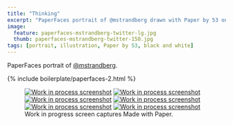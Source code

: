 ```yaml
---
title: "Thinking"
excerpt: "PaperFaces portrait of @mstrandberg drawn with Paper by 53 on an iPad."
image: 
  feature: paperfaces-mstrandberg-twitter-lg.jpg
  thumb: paperfaces-mstrandberg-twitter-150.jpg
tags: [portrait, illustration, Paper by 53, black and white]
---
```


PaperFaces portrait of [@mstrandberg](http://twitter.com/mstrandberg).

{% include boilerplate/paperfaces-2.html %}

<figure class="third">
	<a href="{{ site.url }}/images/paperfaces-mstrandberg-process-1-lg.jpg"><img src="{{ site.url }}/images/paperfaces-mstrandberg-process-1-600.jpg" alt="Work in process screenshot"></a>
	<a href="{{ site.url }}/images/paperfaces-mstrandberg-process-2-lg.jpg"><img src="{{ site.url }}/images/paperfaces-mstrandberg-process-2-600.jpg" alt="Work in process screenshot"></a>
	<a href="{{ site.url }}/images/paperfaces-mstrandberg-process-3-lg.jpg"><img src="{{ site.url }}/images/paperfaces-mstrandberg-process-3-600.jpg" alt="Work in process screenshot"></a>
	<a href="{{ site.url }}/images/paperfaces-mstrandberg-process-4-lg.jpg"><img src="{{ site.url }}/images/paperfaces-mstrandberg-process-4-600.jpg" alt="Work in process screenshot"></a>
	<a href="{{ site.url }}/images/paperfaces-mstrandberg-process-5-lg.jpg"><img src="{{ site.url }}/images/paperfaces-mstrandberg-process-5-600.jpg" alt="Work in process screenshot"></a>
	<a href="{{ site.url }}/images/paperfaces-mstrandberg-process-6-lg.jpg"><img src="{{ site.url }}/images/paperfaces-mstrandberg-process-6-600.jpg" alt="Work in process screenshot"></a>
	<figcaption>Work in progress screen captures Made with Paper.</figcaption>
</figure>
